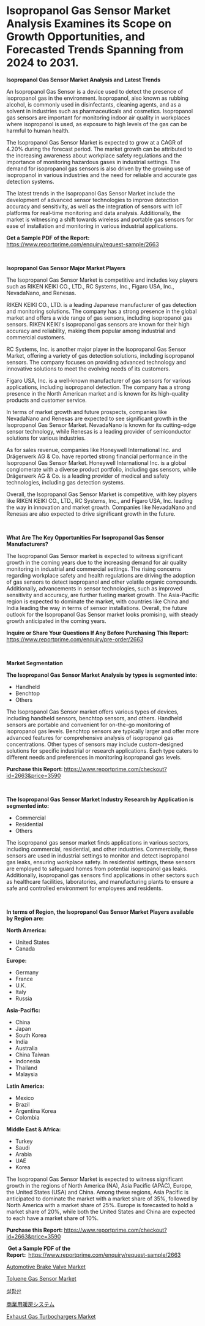 <p><h1>Isopropanol Gas Sensor Market Analysis Examines its Scope on Growth Opportunities, and Forecasted Trends Spanning from 2024 to 2031.</h1></p><p><strong>Isopropanol Gas Sensor Market Analysis and Latest Trends</strong></p>
<p><p>An Isopropanol Gas Sensor is a device used to detect the presence of isopropanol gas in the environment. Isopropanol, also known as rubbing alcohol, is commonly used in disinfectants, cleaning agents, and as a solvent in industries such as pharmaceuticals and cosmetics. Isopropanol gas sensors are important for monitoring indoor air quality in workplaces where isopropanol is used, as exposure to high levels of the gas can be harmful to human health.</p><p>The Isopropanol Gas Sensor Market is expected to grow at a CAGR of 4.20% during the forecast period. The market growth can be attributed to the increasing awareness about workplace safety regulations and the importance of monitoring hazardous gases in industrial settings. The demand for isopropanol gas sensors is also driven by the growing use of isopropanol in various industries and the need for reliable and accurate gas detection systems.</p><p>The latest trends in the Isopropanol Gas Sensor Market include the development of advanced sensor technologies to improve detection accuracy and sensitivity, as well as the integration of sensors with IoT platforms for real-time monitoring and data analysis. Additionally, the market is witnessing a shift towards wireless and portable gas sensors for ease of installation and monitoring in various industrial applications.</p></p>
<p><strong>Get a Sample PDF of the Report:&nbsp;</strong> <a href="https://www.reportprime.com/enquiry/request-sample/2663">https://www.reportprime.com/enquiry/request-sample/2663</a></p>
<p>&nbsp;</p>
<p><strong>Isopropanol Gas Sensor Major Market Players</strong></p>
<p><p>The Isopropanol Gas Sensor Market is competitive and includes key players such as RIKEN KEIKI CO., LTD., RC Systems, Inc., Figaro USA, Inc., NevadaNano, and Renesas. </p><p>RIKEN KEIKI CO., LTD. is a leading Japanese manufacturer of gas detection and monitoring solutions. The company has a strong presence in the global market and offers a wide range of gas sensors, including isopropanol gas sensors. RIKEN KEIKI's isopropanol gas sensors are known for their high accuracy and reliability, making them popular among industrial and commercial customers.</p><p>RC Systems, Inc. is another major player in the Isopropanol Gas Sensor Market, offering a variety of gas detection solutions, including isopropanol sensors. The company focuses on providing advanced technology and innovative solutions to meet the evolving needs of its customers.</p><p>Figaro USA, Inc. is a well-known manufacturer of gas sensors for various applications, including isopropanol detection. The company has a strong presence in the North American market and is known for its high-quality products and customer service.</p><p>In terms of market growth and future prospects, companies like NevadaNano and Renesas are expected to see significant growth in the Isopropanol Gas Sensor Market. NevadaNano is known for its cutting-edge sensor technology, while Renesas is a leading provider of semiconductor solutions for various industries.</p><p>As for sales revenue, companies like Honeywell International Inc. and Drägerwerk AG & Co. have reported strong financial performance in the Isopropanol Gas Sensor Market. Honeywell International Inc. is a global conglomerate with a diverse product portfolio, including gas sensors, while Drägerwerk AG & Co. is a leading provider of medical and safety technologies, including gas detection systems.</p><p>Overall, the Isopropanol Gas Sensor Market is competitive, with key players like RIKEN KEIKI CO., LTD., RC Systems, Inc., and Figaro USA, Inc. leading the way in innovation and market growth. Companies like NevadaNano and Renesas are also expected to drive significant growth in the future.</p></p>
<p>&nbsp;</p>
<p><strong>What Are The Key Opportunities For Isopropanol Gas Sensor Manufacturers?</strong></p>
<p><p>The Isopropanol Gas Sensor market is expected to witness significant growth in the coming years due to the increasing demand for air quality monitoring in industrial and commercial settings. The rising concerns regarding workplace safety and health regulations are driving the adoption of gas sensors to detect isopropanol and other volatile organic compounds. Additionally, advancements in sensor technologies, such as improved sensitivity and accuracy, are further fueling market growth. The Asia-Pacific region is expected to dominate the market, with countries like China and India leading the way in terms of sensor installations. Overall, the future outlook for the Isopropanol Gas Sensor market looks promising, with steady growth anticipated in the coming years.</p></p>
<p><strong>Inquire or Share Your Questions If Any Before Purchasing This Report:</strong> <a href="https://www.reportprime.com/enquiry/pre-order/2663">https://www.reportprime.com/enquiry/pre-order/2663</a></p>
<p>&nbsp;</p>
<p><strong>Market Segmentation</strong></p>
<p><strong>The Isopropanol Gas Sensor Market Analysis by types is segmented into:</strong></p>
<p><ul><li>Handheld</li><li>Benchtop</li><li>Others</li></ul></p>
<p><p>The Isopropanol Gas Sensor market offers various types of devices, including handheld sensors, benchtop sensors, and others. Handheld sensors are portable and convenient for on-the-go monitoring of isopropanol gas levels. Benchtop sensors are typically larger and offer more advanced features for comprehensive analysis of isopropanol gas concentrations. Other types of sensors may include custom-designed solutions for specific industrial or research applications. Each type caters to different needs and preferences in monitoring isopropanol gas levels.</p></p>
<p><strong>Purchase this Report:&nbsp;</strong><a href="https://www.reportprime.com/checkout?id=2663&price=3590">https://www.reportprime.com/checkout?id=2663&price=3590</a></p>
<p>&nbsp;</p>
<p><strong>The Isopropanol Gas Sensor Market Industry Research by Application is segmented into:</strong></p>
<p><ul><li>Commercial</li><li>Residential</li><li>Others</li></ul></p>
<p><p>The isopropanol gas sensor market finds applications in various sectors, including commercial, residential, and other industries. Commercially, these sensors are used in industrial settings to monitor and detect isopropanol gas leaks, ensuring workplace safety. In residential settings, these sensors are employed to safeguard homes from potential isopropanol gas leaks. Additionally, isopropanol gas sensors find applications in other sectors such as healthcare facilities, laboratories, and manufacturing plants to ensure a safe and controlled environment for employees and residents.</p></p>
<p>&nbsp;</p>
<p><strong>In terms of Region, the Isopropanol Gas Sensor Market Players available by Region are:</strong></p>
<p>
    <p> <strong> North America: </strong>
        <ul>
            <li>United States</li>
            <li>Canada</li>
        </ul>
        </p> 
    <p> <strong> Europe: </strong>
        <ul>
            <li>Germany</li>
            <li>France</li>
            <li>U.K.</li>
            <li>Italy</li>
            <li>Russia</li>
        </ul>
        </p> 
    <p> <strong> Asia-Pacific: </strong>
        <ul>
            <li>China</li>
            <li>Japan</li>
            <li>South Korea</li>
            <li>India</li>
            <li>Australia</li>
            <li>China Taiwan</li>
            <li>Indonesia</li>
            <li>Thailand</li>
            <li>Malaysia</li>
        </ul>
        </p> 
    <p> <strong> Latin America: </strong>
        <ul>
            <li>Mexico</li>
            <li>Brazil</li>
            <li>Argentina Korea</li>
            <li>Colombia</li>
        </ul>
        </p> 
    <p> <strong> Middle East & Africa: </strong>
        <ul>
            <li>Turkey</li>
            <li>Saudi</li>
            <li>Arabia</li>
            <li>UAE</li>
            <li>Korea</li>
        </ul>
    </p>
    </p>
<p><p>The Isopropanol Gas Sensor Market is expected to witness significant growth in the regions of North America (NA), Asia Pacific (APAC), Europe, the United States (USA) and China. Among these regions, Asia Pacific is anticipated to dominate the market with a market share of 35%, followed by North America with a market share of 25%. Europe is forecasted to hold a market share of 20%, while both the United States and China are expected to each have a market share of 10%.</p></p>
<p><strong>Purchase this Report: </strong><a href="https://www.reportprime.com/checkout?id=2663&price=3590">https://www.reportprime.com/checkout?id=2663&price=3590</a></p>
<p>&nbsp;<strong>Get a Sample PDF of the Report:&nbsp;&nbsp;</strong><a href="https://www.reportprime.com/enquiry/request-sample/2663">https://www.reportprime.com/enquiry/request-sample/2663</a></p>
<p><strong></strong></p>
<p><p><a href="https://issuu.com/reportprime-2/docs/automotive-brake-valve-market-size-2030.pptx">Automotive Brake Valve Market</a></p><p><a href="https://github.com/lubmix/Market-Research-Report-List-2/blob/main/toluene-gas-sensor-market.md">Toluene Gas Sensor Market</a></p><p><a href="https://github.com/akzkkws047661437/Market-Research-Report-List-1/blob/main/447406011359.md">설팜산</a></p><p><a href="https://github.com/EstelWisozk1/Market-Research-Report-List-1/blob/main/916177012106.md">商業用暖房システム</a></p><p><a href="https://issuu.com/reportprime-2/docs/exhaust-gas-turbochargers-market-size-2030.pptx">Exhaust Gas Turbochargers Market</a></p></p>